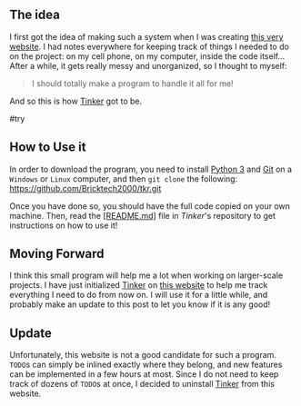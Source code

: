 ## The idea

I first got the idea of making such a system when I was creating [this very website](https://github.com/Bricktech2000/Website/). I had notes everywhere for keeping track of things I needed to do on the project: on my cell phone, on my computer, inside the code itself... After a while, it gets really messy and unorganized, so I thought to myself:

> I should totally make a program to handle it all for me!

And so this is how [Tinker](https://github.com/Bricktech2000/tkr/) got to be.

#try

## How to Use it

In order to download the program, you need to install [Python 3](https://www.python.org/downloads/) and [Git](https://git-scm.com/downloads) on a `Windows` or `Linux` computer, and then `git clone` the following: https://github.com/Bricktech2000/tkr.git

Once you have done so, you should have the full code copied on your own machine. Then, read the [[README.md]](https://github.com/Bricktech2000/tkr/) file in _Tinker_'s repository to get instructions on how to use it!

## Moving Forward

I think this small program will help me a lot when working on larger-scale projects. I have just initialized [Tinker](https://github.com/Bricktech2000/tkr/) on [this website](https://github.com/Bricktech2000/Website/) to help me track everything I need to do from now on. I will use it for a little while, and probably make an update to this post to let you know if it is any good!

## Update

Unfortunately, this website is not a good candidate for such a program. `TODO`s can simply be inlined exactly where they belong, and new features can be implemented in a few hours at most. Since I do not need to keep track of dozens of `TODO`s at once, I decided to uninstall [Tinker](https://github.com/Bricktech2000/tkr/) from this website.
